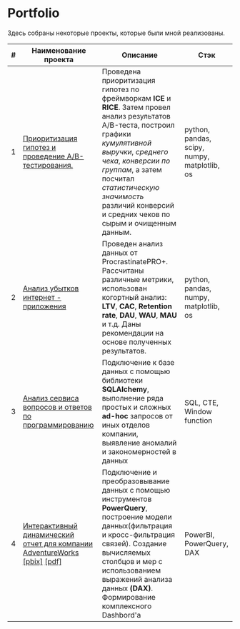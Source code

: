 # Portfolio

Здесь собраны некоторые проекты, которые были мной реализованы.

| #  | Наименование проекта | Описание | Стэк |
| ------------- | ------------- | ------------- | ------------- |
| 1  | [Приоритизация гипотез и проведение A/B-тестирования.](https://github.com/gpspb/Portfolio/blob/main/Приоритизация%20и%20проверка%20гипотез/Project.ipynb) | Проведена приоритизация гипотез по фреймворкам **ICE** и **RICE**. Затем провел анализ результатов A/B-теста, построил графики *кумулятивной выручки*, *среднего чека*, *конверсии по группам*, а затем посчитал *статистическую значимость* различий конверсий и средних чеков по сырым и очищенным данным. | python, pandas, scipy, numpy, matplotlib, os | 
| 2  | [Анализ убытков интернет - приложения](https://github.com/gpspb/Portfolio/blob/main/Анализ%20убытков%20интернет%20-%20приложения/loss_analysis_of_the_internet_application.ipynb) | Проведен анализ данных от ProcrastinatePRO+. Рассчитаны различные метрики, использован когортный анализ: **LTV**, **CAC**, **Retention rate**, **DAU**, **WAU**, **MAU** и т.д. Даны рекомендации на основе полученных результатов. | python, pandas, numpy, matplotlib, os |
| 3  | [Анализ сервиса вопросов и ответов по программированию](https://github.com/gpspb/Portfolio/blob/main/SQL/ProjectSQL.ipynb)  | Подключение к базе данных с помощью библиотеки **SQLAlchemy**, выполнение ряда простых и сложных **ad-hoc** запросов от иных отделов компании, выявление аномалий и закономерностей в данных | SQL, CTE, Window function |
| 4  | [Интерактивный динамический отчет для компании AdventureWorks](https://github.com/gpspb/Portfolio/tree/main/PowerBI%20Project) [[pbix]](https://github.com/gpspb/Portfolio/blob/main/PowerBI%20Project/AdventureWorks_Report.pbix) [[pdf]](https://github.com/gpspb/Portfolio/blob/main/PowerBI%20Project/AdventureWorks_Report.pdf) | Подключение и преобразовывание данных с помощью инструментов **PowerQuery**, построение модели данных(фильтрация и кросс-фильтрация связей). Создание вычисляемых столбцов и мер с использованием выражений анализа данных **(DAХ)**. Формирование комплексного Dashbord'a | PowerBI, PowerQuery, DAX |
